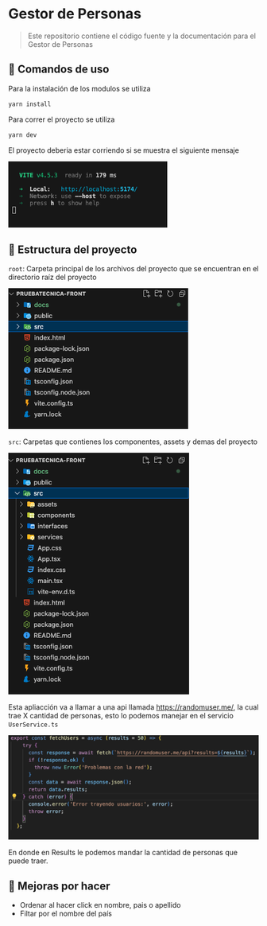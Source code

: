 <h1>Gestor de Personas</h1>

> Este repositorio contiene el código fuente y la documentación para el Gestor de Personas


## 🚀 Comandos de uso

Para la instalación de los modulos se utiliza

```sh
yarn install
```

Para correr el proyecto se utiliza

```sh
yarn dev
```

El proyecto deberia estar corriendo si se muestra el siguiente mensaje

![Vite](/docs/yarnvite.png "VITE")

## 📄 Estructura del proyecto

`root`: Carpeta principal de los archivos del proyecto que se encuentran en el directorio raíz del proyecto

![ROOT](/docs/root.png "Carpeta ROOT")

`src`: Carpetas que contienes los componentes, assets y demas del proyecto

![SRC](/docs/src.png "Carpeta SRC")

Esta apliacción va a llamar a una api llamada https://randomuser.me/, la cual trae X cantidad de personas, esto lo podemos manejar en el servicio `UserService.ts`

![USER](/docs/userservice.png "USER")

En donde en Results le podemos mandar la cantidad de personas que puede traer.


## 📝 Mejoras por hacer

- Ordenar al hacer click en nombre, pais o apellido
- Filtar por el nombre del país


